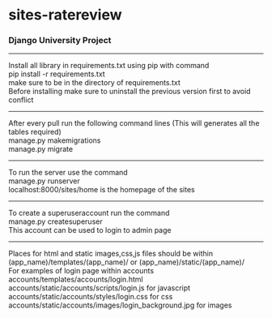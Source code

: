 # sites-ratereview
### Django University Project<br>
<hr>
Install all library in requirements.txt using pip with command<br>
pip install -r requirements.txt<br>
make sure to be in the directory of requirements.txt<br>
Before installing make sure to uninstall the previous version first to avoid conflict<br>
<hr>
After every pull run the following command lines (This will generates all the tables required)<br>
manage.py makemigrations<br>
manage.py migrate<br>
<hr>
To run the server use the command<br>
manage.py runserver<br>
localhost:8000/sites/home is the homepage of the sites<br>
<hr>
To create a superuseraccount run the command<br>
manage.py createsuperuser<br>
This account can be used to login to admin page<br>
<hr>
Places for html and static images,css,js files should be within<br>
(app_name)/templates/(app_name)/ or (app_name)/static/(app_name)/<br>
For examples of login page within accounts<br>
accounts/templates/accounts/login.html<br>
accounts/static/accounts/scripts/login.js for javascript<br>
accounts/static/accounts/styles/login.css for css<br>
accounts/static/accounts/images/login_background.jpg for images<br>
